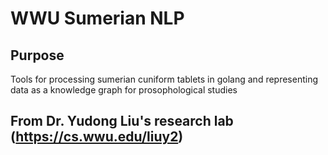# WWU Sumerian NLP

## Purpose 

Tools for processing sumerian cuniform tablets in golang and representing data as a knowledge graph for prosophological studies

## From Dr. Yudong Liu's research lab (https://cs.wwu.edu/liuy2)

